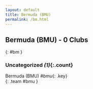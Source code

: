 ```yaml
---
layout: default
title: Bermuda (BMU)
permalink: /bm.html
---
```



## Bermuda (BMU) - 0 Clubs
{: #bm }









### Uncategorized _(1)_{:.count}


Bermuda  (BMU)  _#bmu_{: .key} <br>
{: .team #bmu }


 
